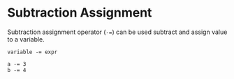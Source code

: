 # Subtraction Assignment

Subtraction assignment operator (`-=`) can be used subtract and assign value to a variable.

```title="Syntax"
variable -= expr
```

```title="Example"
a -= 3
b -= 4
```
